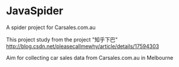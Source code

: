 # JavaSpider
A spider project for Carsales.com.au 

This project study from the project "知乎下巴" <http://blog.csdn.net/pleasecallmewhy/article/details/17594303> 

Aim for collecting car sales data from Carsales.com.au in Melbourne 
